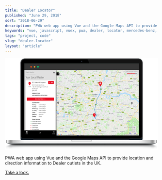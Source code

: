 ```yaml
---
title: "Dealer Locator"
published: "June 29, 2018"
sort: "2018-06-29"
description: "PWA web app using Vue and the Google Maps API to provide location and direction information to Dealer outlets in the UK."
keywords: "vue, javascript, vuex, pwa, dealer, locator, mercedes-benz, truck, van"
tags: "project, code"
slug: "dealer-locator"
layout: "article"
---
```


![](./dealer-locator.png)

PWA web app using Vue and the Google Maps API to provide location and direction information to Dealer outlets in the UK.

[Take a look.](https://trucks.mercedes-benz.co.uk/dealer-locator/)
